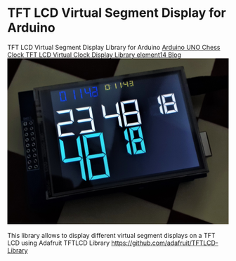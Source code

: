 # TFT LCD Virtual Segment Display for Arduino
TFT LCD Virtual Segment Display Library for Arduino 
[Arduino UNO Chess Clock TFT LCD Virtual Clock Display Library element14 Blog](https://community.element14.com/challenges-projects/project14/buildapresent/b/blog/posts/arduino-uno-chess-clock-_2d00_-tft-lcd-virtual-clock-display-library)
![Display sample](docs/f_20220101_221308.jpg)

This library allows to display different virtual segment displays on a TFT LCD using Adafruit TFTLCD Library https://github.com/adafruit/TFTLCD-Library
